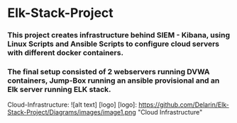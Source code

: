 # Elk-Stack-Project
### This project creates infrastructure behind SIEM - Kibana, using Linux Scripts and Ansible Scripts to configure cloud servers with different docker containers.
### The final setup consisted of 2 webservers running DVWA containers, Jump-Box running an ansible provisional and an Elk server running ELK stack.

Cloud-Infrastructure:
![alt text] [logo]
[logo]: https://github.com/Delarin/Elk-Stack-Project/Diagrams/images/image1.png "Cloud Infrastructure"

